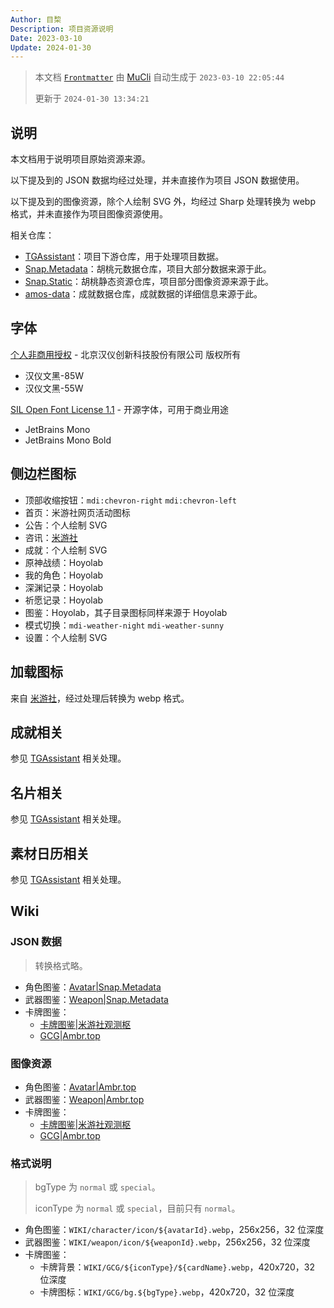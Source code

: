 ```yaml
---
Author: 目棃
Description: 项目资源说明
Date: 2023-03-10
Update: 2024-01-30
---
```


> 本文档 [`Frontmatter`](https://github.com/BTMuli/MuCli#Frontmatter) 由 [MuCli](https://github.com/BTMuli/Mucli) 自动生成于 `2023-03-10 22:05:44`
>
> 更新于 `2024-01-30 13:34:21`

## 说明

本文档用于说明项目原始资源来源。

以下提及到的 JSON 数据均经过处理，并未直接作为项目 JSON 数据使用。

以下提及到的图像资源，除个人绘制 SVG 外，均经过 Sharp 处理转换为 webp 格式，并未直接作为项目图像资源使用。

相关仓库：

- [TGAssistant](https://github.com/BTMuli/TGAssistant)：项目下游仓库，用于处理项目数据。
- [Snap.Metadata](https://github.com/DGP-Studio/Snap.Metadata)：胡桃元数据仓库，项目大部分数据来源于此。
- [Snap.Static](https://github.com/DGP-Studio/Snap.Static)：胡桃静态资源仓库，项目部分图像资源来源于此。
- [amos-data](https://github.com/yuehaiteam/amos-data)：成就数据仓库，成就数据的详细信息来源于此。

## 字体

[个人非商用授权](https://www.hanyi.com.cn/faq-doc-1) - 北京汉仪创新科技股份有限公司 版权所有

- 汉仪文黑-85W
- 汉仪文黑-55W

[SIL Open Font License 1.1](https://github.com/JetBrains/JetBrainsMono/blob/master/OFL.txt) - 开源字体，可用于商业用途

- JetBrains Mono
- JetBrains Mono Bold

## 侧边栏图标

- 顶部收缩按钮：`mdi:chevron-right` `mdi:chevron-left`
- 首页：米游社网页活动图标
- 公告：个人绘制 SVG
- 咨讯：[米游社](https://www.miyoushe.com)
- 成就：个人绘制 SVG
- 原神战绩：Hoyolab
- 我的角色：Hoyolab
- 深渊记录：Hoyolab
- 祈愿记录：Hoyolab
- 图鉴：Hoyolab，其子目录图标同样来源于 Hoyolab
- 模式切换：`mdi-weather-night` `mdi-weather-sunny`
- 设置：个人绘制 SVG

## 加载图标

来自 [米游社](https://www.miyoushe.com/ys/article/4957262)，经过处理后转换为 webp 格式。

## 成就相关

参见 [TGAssistant](https://github.com/BTMuli/TGAssistant) 相关处理。

## 名片相关

参见 [TGAssistant](https://github.com/BTMuli/TGAssistant) 相关处理。

## 素材日历相关

参见 [TGAssistant](https://github.com/BTMuli/TGAssistant) 相关处理。

## Wiki

### JSON 数据

> 转换格式略。

- 角色图鉴：[Avatar|Snap.Metadata](https://github.com/DGP-Studio/Snap.Metadata/blob/main/Genshin/CHS/Avatar.json)
- 武器图鉴：[Weapon|Snap.Metadata](https://github.com/DGP-Studio/Snap.Metadata/blob/main/Genshin/CHS/Weapon.json)
- 卡牌图鉴：
  - [卡牌图鉴|米游社观测枢](https://bbs.mihoyo.com/ys/obc/channel/map/231)
  - [GCG|Ambr.top](https://ambr.top/chs/gcg)

### 图像资源

- 角色图鉴：[Avatar|Ambr.top](https://ambr.top/chs/archive/avatar)
- 武器图鉴：[Weapon|Ambr.top](https://ambr.top/chs/archive/weapon)
- 卡牌图鉴：
  - [卡牌图鉴|米游社观测枢](https://bbs.mihoyo.com/ys/obc/channel/map/231)
  - [GCG|Ambr.top](https://ambr.top/chs/gcg)

### 格式说明

> bgType 为 `normal` 或 `special`。
>
> iconType 为 `normal` 或 `special`，目前只有 `normal`。

- 角色图鉴：`WIKI/character/icon/${avatarId}.webp`，256x256，32 位深度
- 武器图鉴：`WIKI/weapon/icon/${weaponId}.webp`，256x256，32 位深度
- 卡牌图鉴：
  - 卡牌背景：`WIKI/GCG/${iconType}/${cardName}.webp`，420x720，32 位深度
  - 卡牌图标：`WIKI/GCG/bg.${bgType}.webp`，420x720，32 位深度
